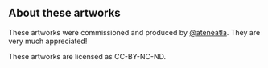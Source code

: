 
About these artworks
--------------------

These artworks were commissioned and produced by [@ateneatla](https://github.com/ateneatla). They are very
much appreciated!

These artworks are licensed as CC-BY-NC-ND.


